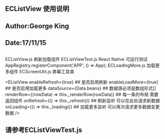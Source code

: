 ##
##
## ECListView 使用说明
##
## Author:George King
## Date:17/11/15
##

ECListView.js 刷新加载组件
ECListViewTest.js React Native 可运行测试AppRegistry.registerComponent('APP', () => App);
ECLoadingMore.js 加载更多组件
ECScreenUtil.js 屏幕工具类

 <EListView
 enableRefresh={true} ## 是否启用刷新
 enableLoadMore={true} ## 是否启用加载更多
 dataSource={Data.beans} ## 数据源必须是数组形式[]
 renderRow={(rowData) => this._renderRow(rowData)} ## 每一条的布局 需要返回组件
 onRefresh={() => this._refresh()} ## 刷新监听 可以在此处请求新数据
 onLoading={() => this._loading()} ## 加载更多监听 可以再次请求更多数据变更数据
 />

 ## 请参考ECListViewTest.js